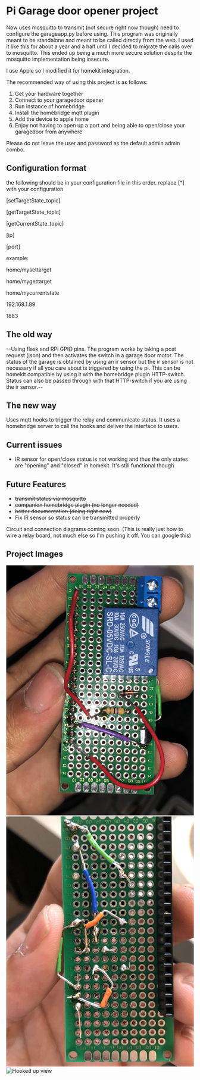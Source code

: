 # Pi Garage door opener project

Now uses mosquitto to transmit (not secure right now though)
need to configure the garageapp.py before using.
This program was originally meant to be standalone and meant
to be called directly from the web. I used it like this for
about a year and a half until I decided to migrate the calls
over to mosquitto. This ended up being a much more secure solution
despite the mosquitto implementation being insecure.

I use Apple so I modified it for homekit integration.

The recommended way of using this project is as follows:

1. Get your hardware together
2. Connect to your garagedoor opener
3. Run instance of homebridge
4. Install the homebridge mqtt plugin
5. Add the device to apple home
6. Enjoy not having to open up a port and being able to open/close your garagedoor from anywhere

Please do not leave the user and password as the default admin admin combo.


## Configuration format

the following should be in your configuration file in this order.
replace [\*] with your configuration

[setTargetState\_topic]

[getTargetState\_topic]

[getCurrentState\_topic]

[ip]

[port]

example:

home/mysettarget

home/mygettarget

home/mycurrentstate

192.168.1.89

1883


## The old way
--Using flask and RPi GPIO pins.
The program works by taking a post request (json)
and then activates the switch in a garage door motor.
The status of the garage is obtained by using an ir sensor
but the ir sensor is not necessary if all you care about is
triggered by using the pi. This can be homekit compatible by
using it with the homebridge plugin HTTP-switch. Status can
also be passed through with that HTTP-switch if you are using
the ir sensor.--

## The new way

Uses mqtt hooks to trigger the relay and communicate status. It uses a homebridge server
to call the hooks and deliver the interface to users.

## Current issues

- IR sensor for open/close status is not working and thus the only states are "opening" and "closed" in homekit. It's still functional though


## Future Features

- ~~transmit status via mosquitto~~
- ~~companion homebridge plugin (no longer needed)~~
- ~~better documentation (doing right now)~~
- Fix IR sensor so status can be transmitted properly

Circuit and connection diagrams coming soon. (This is really just how to wire a relay board, not much else so I'm pushing it off. You can google this)

## Project Images

![Top View](images/top.JPG)
![Bottom View](images/bottom.JPG)
![Hooked up view]("images/hooked_up.JPG")
